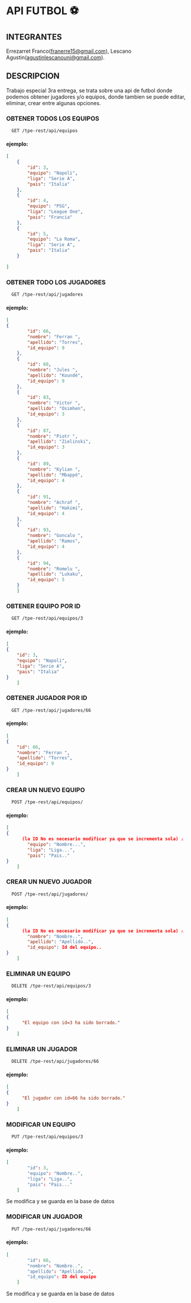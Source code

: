 


# API FUTBOL ⚽

## INTEGRANTES
Errezarret Franco(franerre15@gmail.com), Lescano Agustin(agustinlescanouni@gmail.com).

## DESCRIPCION
Trabajo especial 3ra entrega, se trata sobre una api de futbol donde podemos obtener jugadores y/o equipos, donde tambien
se puede editar, eliminar, crear entre algunas opciones.

### OBTENER TODOS LOS EQUIPOS

```http
  GET /tpe-rest/api/equipos
```
#### ejemplo:

```json
[
    {
        "id": 3,
        "equipo": "Napoli",
        "liga": "Serie A",
        "pais": "Italia"
    },
    {
        "id": 4,
        "equipo": "PSG",
        "liga": "League One",
        "pais": "Francia"
    },
    {
        "id": 5,
        "equipo": "La Roma",
        "liga": "Serie A",
        "pais": "Italia"
    }
    
]
```

### OBTENER TODO LOS JUGADORES

```http
  GET /tpe-rest/api/jugadores
```
#### ejemplo:

```json
[
{
        "id": 66,
        "nombre": "Ferran ",
        "apellido": "Torres",
        "id_equipo": 9
    },
    {
        "id": 68,
        "nombre": "Jules ",
        "apellido": "Koundé",
        "id_equipo": 9
    },
    {
        "id": 83,
        "nombre": "Victor ",
        "apellido": "Osimhen",
        "id_equipo": 3
    },
    {
        "id": 87,
        "nombre": "Piotr ",
        "apellido": "Zielinski",
        "id_equipo": 3
    },
    {
        "id": 89,
        "nombre": "Kylian ",
        "apellido": "Mbappé",
        "id_equipo": 4
    },
    {
        "id": 91,
        "nombre": "Achraf ",
        "apellido": "Hakimi",
        "id_equipo": 4
    },
    {
        "id": 93,
        "nombre": "Goncalo ",
        "apellido": "Ramos",
        "id_equipo": 4
    },
    {
        "id": 94,
        "nombre": "Romelu ",
        "apellido": "Lukaku",
        "id_equipo": 5
    }    
    ]
```
### OBTENER EQUIPO POR ID

```http
  GET /tpe-rest/api/equipos/3
```
#### ejemplo:

```json
[
{
    "id": 3,
    "equipo": "Napoli",
    "liga": "Serie A",
    "pais": "Italia"
}
    ]
```

### OBTENER JUGADOR POR ID

```http
  GET /tpe-rest/api/jugadores/66
```
#### ejemplo:

```json
[
{
    "id": 66,
    "nombre": "Ferran ",
    "apellido": "Torres",
    "id_equipo": 9
}
    ]
```

### CREAR UN NUEVO EQUIPO

```http
  POST /tpe-rest/api/equipos/
```
#### ejemplo:

```json
[
{
      (la ID No es necesario modificar ya que se incrementa sola) ⚠️
        "equipo": "Nombre...",
        "liga": "Liga...",
        "pais": "Pais.."  
}
    ]
```
### CREAR UN NUEVO JUGADOR

```http
  POST /tpe-rest/api/jugadores/
```
#### ejemplo:

```json
[
{
      (la ID No es necesario modificar ya que se incrementa sola) ⚠️
        "nombre": "Nombre..",
        "apellido": "Apellido..",
        "id_equipo": Id del equipo..
}
    ]
```
### ELIMINAR UN EQUIPO 

```http
  DELETE /tpe-rest/api/equipos/3
```
#### ejemplo:

```json
[
{
      "El equipo con id=3 ha sido borrado."
}
    ]
```
### ELIMINAR UN JUGADOR 

```http
  DELETE /tpe-rest/api/jugadores/66
```
#### ejemplo:

```json
[
{
      "El jugador con id=66 ha sido borrado."
}
    ]
```
### MODIFICAR UN EQUIPO

```http
  PUT /tpe-rest/api/equipos/3
```
#### ejemplo:

```json
[
        "id": 3,
        "equipo": "Nombre..",
        "liga": "Liga..",
        "pais": "Pais..."
    ]
```
Se modifica y se guarda en la base de datos

### MODIFICAR UN JUGADOR

```http
  PUT /tpe-rest/api/jugadores/66
```
#### ejemplo:

```json
[
        "id": 66,
        "nombre": "Nombre..",
        "apellido": "Apellido..",
        "id_equipo": ID del equipo     
    ]
```
Se modifica y se guarda en la base de datos

